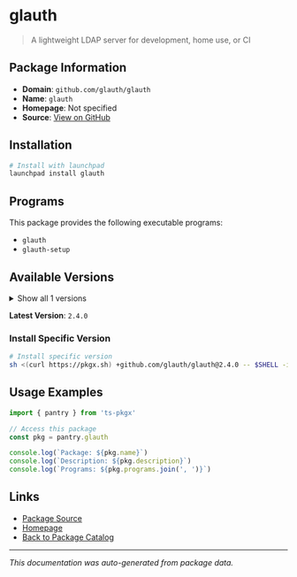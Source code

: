 # glauth

> A lightweight LDAP server for development, home use, or CI

## Package Information

- **Domain**: `github.com/glauth/glauth`
- **Name**: `glauth`
- **Homepage**: Not specified
- **Source**: [View on GitHub](https://github.com/pkgxdev/pantry/tree/main/projects/github.com/glauth/glauth/package.yml)

## Installation

```bash
# Install with launchpad
launchpad install glauth
```

## Programs

This package provides the following executable programs:

- `glauth`
- `glauth-setup`

## Available Versions

<details>
<summary>Show all 1 versions</summary>

- `2.4.0`

</details>

**Latest Version**: `2.4.0`

### Install Specific Version

```bash
# Install specific version
sh <(curl https://pkgx.sh) +github.com/glauth/glauth@2.4.0 -- $SHELL -i
```

## Usage Examples

```typescript
import { pantry } from 'ts-pkgx'

// Access this package
const pkg = pantry.glauth

console.log(`Package: ${pkg.name}`)
console.log(`Description: ${pkg.description}`)
console.log(`Programs: ${pkg.programs.join(', ')}`)
```

## Links

- [Package Source](https://github.com/pkgxdev/pantry/tree/main/projects/github.com/glauth/glauth/package.yml)
- [Homepage](#)
- [Back to Package Catalog](../package-catalog.md)

---

*This documentation was auto-generated from package data.*
